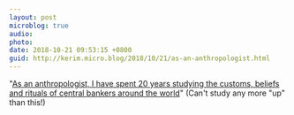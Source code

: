 ```yaml
---
layout: post
microblog: true
audio: 
photo: 
date: 2018-10-21 09:53:15 +0800
guid: http://kerim.micro.blog/2018/10/21/as-an-anthropologist.html
---
```

"[As an anthropologist, I have spent 20 years studying the customs, beliefs and rituals of central bankers around the world](https://www.nytimes.com/2018/10/20/opinion/sunday/fed-central-banks.html)" (Can't study any more "up" than this!)
